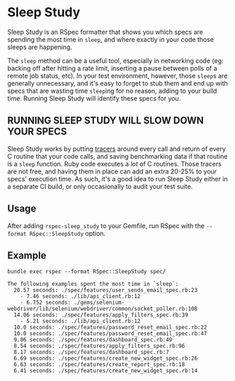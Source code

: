 # Sleep Study
Sleep Study is an RSpec formatter that shows you which specs are spending the most time in `sleep`, and where exactly in your code those sleeps are happening.

The `sleep` method can be a useful tool, especially in networking code (eg: backing off after hitting a rate limit, inserting a pause between polls of a remote job status, etc). In your test environment, however, those `sleep`s are generally unnecessary, and it's easy to forget to stub them and end up with specs that are wasting time `sleep`ing for no reason, adding to your build time. Running Sleep Study will identify these specs for you.

## RUNNING SLEEP STUDY WILL SLOW DOWN YOUR SPECS
Sleep Study works by putting [tracers](https://ruby-doc.org/core-2.0.0/TracePoint.html) around every call and return of every C routine that your code calls, and saving benchmarking data if that routine is a `sleep` function. Ruby code executes a _lot_ of C routines. Those tracers are not free, and having them in place can add an extra 20-25% to your specs' execution time. As such, it's a good idea to run Sleep Study either in a separate CI build, or only occasionally to audit your test suite.

## Usage
After adding `rspec-sleep_study` to your Gemfile, run RSpec with the `--format RSpec::SleepStudy` option.

## Example

```
bundle exec rspec --format RSpec::SleepStudy spec/

The following examples spent the most time in `sleep`:
  20.57 seconds: ./spec/features/user_sends_email_spec.rb:23
    - 7.46 seconds: ./lib/api_client.rb:12
    - 6.752 seconds: ./gems/selenium-webdriver/lib/selenium/webdriver/common/socket_poller.rb:108
  14.06 seconds: ./spec/features/apply_filters_spec.rb:39
    - 5.21 seconds: ./lib/api_client.rb:12
  10.0 seconds: ./spec/features/password_reset_email_spec.rb:22
  10.0 seconds: ./spec/features/password_reset_email_spec.rb:47
  9.06 seconds: ./spec/features/dashboard_spec.rb:49
  8.54 seconds: ./spec/features/apply_filters_spec.rb:96
  8.17 seconds: ./spec/features/dashboard_spec.rb:7
  6.69 seconds: ./spec/features/create_new_widget_spec.rb:26
  6.63 seconds: ./spec/features/create_report_spec.rb:18
  6.41 seconds: ./spec/features/create_new_widget_spec.rb:14
```
